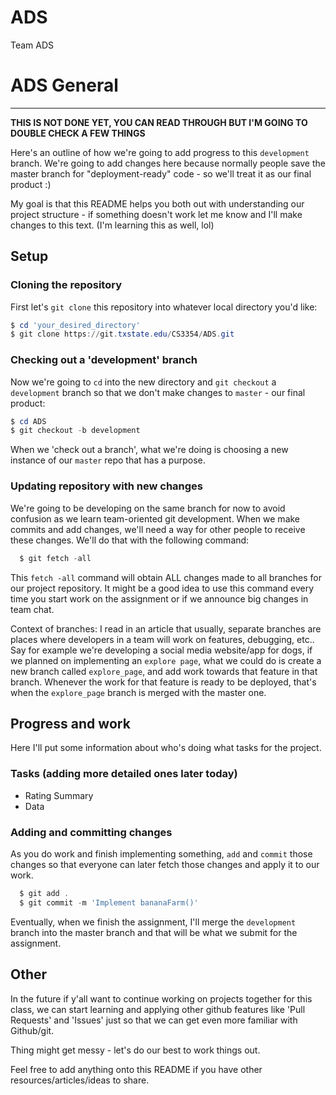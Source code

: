 # ADS
Team ADS

# ADS General 
-----
**THIS IS NOT DONE YET, YOU CAN READ THROUGH BUT I'M GOING TO DOUBLE CHECK A FEW THINGS**

Here's an outline of how we're going to add progress to this `development` branch. We're going to add changes here because normally people save the master branch for "deployment-ready" code - so we'll treat it as our final product :)

My goal is that this README helps you both out with understanding our project structure - if something doesn't work let me know and I'll make changes to this text. (I'm learning this as well, lol)

Setup
-----
### Cloning the repository
First let's `git clone` this repository into whatever local directory you'd like:

```powershell
$ cd 'your_desired_directory'
$ git clone https://git.txstate.edu/CS3354/ADS.git
```
### Checking out a 'development' branch
Now we're going to `cd` into the new directory and `git checkout` a `development` branch so that we don't make changes to `master` - our final product:

```powershell 
$ cd ADS
$ git checkout -b development
```

When we 'check out a branch', what we're doing is choosing a new instance of our `master` repo that has a purpose.

### Updating repository with new changes
We're going to be developing on the same branch for now to avoid confusion as we learn team-oriented git development. When we make commits and add changes, we'll need a way for other people to receive these changes. We'll do that with the following command:

```powershell
  $ git fetch -all
```
  
This `fetch -all` command will obtain ALL changes made to all branches for our project repository. It might be a good idea to use this command every time you start work on the assignment or if we announce big changes in team chat.

Context of branches: I read in an article that usually, separate branches are places where developers in a team will work on features, debugging, etc.. Say for example we're developing a social media website/app for dogs, if we planned on implementing an `explore page`, what we could do is create a new branch called `explore_page`, and add work towards that feature in that branch. Whenever the work for that feature is ready to be deployed, that's when the `explore_page` branch is merged with the master one.

Progress and work
-----

Here I'll put some information about who's doing what tasks for the project.

### Tasks (adding more detailed ones later today)
* Rating Summary
* Data

### Adding and committing changes
As you do work and finish implementing something, `add` and `commit` those changes so that everyone can later fetch those changes and apply it to our work.

```powershell
  $ git add .
  $ git commit -m 'Implement bananaFarm()'
```
Eventually, when we finish the assignment, I'll merge the `development` branch into the master branch and that will be what we submit for the assignment.

## Other 

In the future if y'all want to continue working on projects together for this class,  we can start learning and applying other github features like 'Pull Requests' and 'Issues' just so that we can get even more familiar with Github/git. 

Thing might get messy - let's do our best to work things out.

Feel free to add anything onto this README if you have other resources/articles/ideas to share.
  







  

